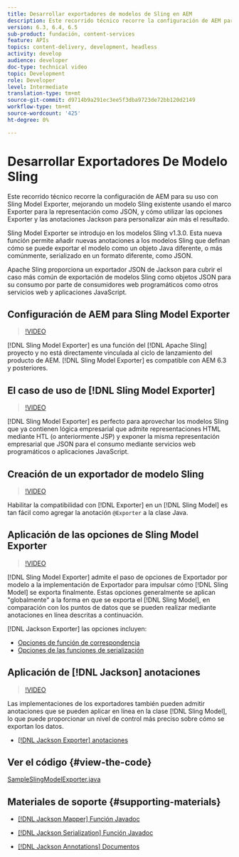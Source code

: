```yaml
---
title: Desarrollar exportadores de modelos de Sling en AEM
description: Este recorrido técnico recorre la configuración de AEM para su uso con Sling Model Exporter, mejorando un modelo Sling existente usando el marco Exporter para la representación como JSON, y cómo utilizar las opciones Exporter y las anotaciones Jackson para personalizar aún más el resultado.
version: 6.3, 6.4, 6.5
sub-product: fundación, content-services
feature: APIs
topics: content-delivery, development, headless
activity: develop
audience: developer
doc-type: technical video
topic: Development
role: Developer
level: Intermediate
translation-type: tm+mt
source-git-commit: d9714b9a291ec3ee5f3dba9723de72bb120d2149
workflow-type: tm+mt
source-wordcount: '425'
ht-degree: 0%

---
```



# Desarrollar Exportadores De Modelo Sling

Este recorrido técnico recorre la configuración de AEM para su uso con Sling Model Exporter, mejorando un modelo Sling existente usando el marco Exporter para la representación como JSON, y cómo utilizar las opciones Exporter y las anotaciones Jackson para personalizar aún más el resultado.

Sling Model Exporter se introdujo en los modelos Sling v1.3.0. Esta nueva función permite añadir nuevas anotaciones a los modelos Sling que definan cómo se puede exportar el modelo como un objeto Java diferente, o más comúnmente, serializado en un formato diferente, como JSON.

Apache Sling proporciona un exportador JSON de Jackson para cubrir el caso más común de exportación de modelos Sling como objetos JSON para su consumo por parte de consumidores web programáticos como otros servicios web y aplicaciones JavaScript.

## Configuración de AEM para Sling Model Exporter

>[!VIDEO](https://video.tv.adobe.com/v/16862/?quality=12&learn=on)

[!DNL Sling Model Exporter] es una función del  [!DNL Apache Sling] proyecto y no está directamente vinculada al ciclo de lanzamiento del producto de AEM. [!DNL Sling Model Exporter] es compatible con AEM 6.3 y posteriores.

## El caso de uso de [!DNL Sling Model Exporter]

>[!VIDEO](https://video.tv.adobe.com/v/16863/?quality=12&learn=on)

[!DNL Sling Model Exporter] es perfecto para aprovechar los modelos Sling que ya contienen lógica empresarial que admite representaciones HTML mediante HTL (o anteriormente JSP) y exponer la misma representación empresarial que JSON para el consumo mediante servicios web programáticos o aplicaciones JavaScript.

## Creación de un exportador de modelo Sling

>[!VIDEO](https://video.tv.adobe.com/v/16864/?quality=12&learn=on)

Habilitar la compatibilidad con [!DNL Exporter] en un [!DNL Sling Model] es tan fácil como agregar la anotación `@Exporter` a la clase Java.

## Aplicación de las opciones de Sling Model Exporter

>[!VIDEO](https://video.tv.adobe.com/v/16865/?quality=12&learn=on)

[!DNL Sling Model Exporter] admite el paso de opciones de Exportador por modelo a la implementación de Exportador para impulsar cómo  [!DNL Sling Model] se exporta finalmente. Estas opciones generalmente se aplican &quot;globalmente&quot; a la forma en que se exporta el [!DNL Sling Model], en comparación con los puntos de datos que se pueden realizar mediante anotaciones en línea descritas a continuación.

[!DNL Jackson Exporter] las opciones incluyen:

* [Opciones de función de correspondencia](https://static.javadoc.io/com.fasterxml.jackson.core/jackson-databind/2.8.5/com/fasterxml/jackson/databind/MapperFeature.html)
* [Opciones de las funciones de serialización](https://static.javadoc.io/com.fasterxml.jackson.core/jackson-databind/2.8.5/com/fasterxml/jackson/databind/SerializationFeature.html)

## Aplicación de [!DNL Jackson] anotaciones

>[!VIDEO](https://video.tv.adobe.com/v/16866/?quality=12&learn=on)

Las implementaciones de los exportadores también pueden admitir anotaciones que se pueden aplicar en línea en la clase [!DNL Sling Model], lo que puede proporcionar un nivel de control más preciso sobre cómo se exportan los datos.

* [[!DNL Jackson Exporter] anotaciones](https://github.com/FasterXML/jackson-annotations/wiki/Jackson-Annotations)

## Ver el código {#view-the-code}

[SampleSlingModelExporter.java](https://github.com/Adobe-Consulting-Services/acs-aem-samples/blob/master/core/src/main/java/com/adobe/acs/samples/models/SampleSlingModelExporter.java)

## Materiales de soporte {#supporting-materials}

* [[!DNL Jackson Mapper] Función Javadoc](https://static.javadoc.io/com.fasterxml.jackson.core/jackson-databind/2.8.5/com/fasterxml/jackson/databind/MapperFeature.html)
* [[!DNL Jackson Serialization] Función Javadoc](https://static.javadoc.io/com.fasterxml.jackson.core/jackson-databind/2.8.5/com/fasterxml/jackson/databind/SerializationFeature.html)

* [[!DNL Jackson Annotations] Documentos](https://github.com/FasterXML/jackson-annotations/wiki/Jackson-Annotations)
